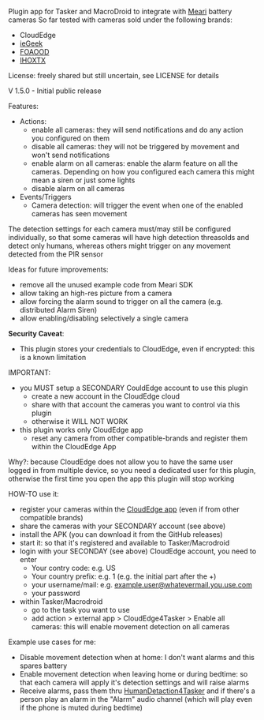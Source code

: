 Plugin app for Tasker and MacroDroid to integrate with [Meari](https://www.meari.com/about-us/) battery cameras
So far tested with cameras sold under the following brands:
* CloudEdge
* [ieGeek](https://amzn.to/3y7KxYG)
* [FOAOOD](https://amzn.to/3Lk7KtX)
* [IHOXTX](https://amzn.to/3xYseVY)

License: freely shared but still uncertain, see LICENSE for details 

V 1.5.0 - Initial public release

Features:
* Actions:
    * enable all cameras: they will send notifications and do any action you configured on them
    * disable all cameras: they will not be triggered by movement and won't send notifications
    * enable alarm on all cameras: enable the alarm feature on all the cameras. Depending on how you configured each camera this might mean a siren or just some lights
    * disable alarm on all cameras
* Events/Triggers
    * Camera detection: will trigger the event when one of the enabled cameras has seen movement

The detection settings for each camera must/may still be configured individually, so that some cameras will have high detection threasolds and detect only humans, whereas others might trigger on any movement detected from the PIR sensor

Ideas for future improvements:
* remove all the unused example code from Meari SDK
* allow taking an high-res picture from a camera
* allow forcing the alarm sound to trigger on all the camera (e.g. distributed Alarm Siren)
* allow enabling/disabling selectively a single camera

**Security Caveat**:
* This plugin stores your credentials to CloudEdge, even if encrypted: this is a known limitation

IMPORTANT:
* you MUST setup a SECONDARY CouldEdge account to use this plugin
  * create a new account in the CloudEdge cloud
  * share with that account the cameras you want to control via this plugin
  * otherwise it WILL NOT WORK
* this plugin works only CloudEdge app
  * reset any camera from other compatible-brands and register them within the CloudEdge App

Why?: because CloudEdge does not allow you to have the same user logged in from multiple device, so you need a dedicated user for this plugin, otherwise the first time you open the app this plugin will stop working


HOW-TO use it:
* register your cameras within the [CloudEdge app](https://play.google.com/store/apps/details?id=com.cloudedge.smarteye&hl=en) (even if from other compatible brands)
* share the cameras with your SECONDARY account (see above)
* install the APK (you can download it from the GitHub releases)
* start it: so that it's registered and available to Tasker/Macrodroid
* login with your SECONDAY (see above) CloudEdge account, you need to enter
  * Your contry code: e.g. US
  * Your country prefix: e.g. 1  (e.g. the initial part after the +)
  * your username/mail: e.g. example.user@whatevermail.you.use.com
  * your password
* within Tasker/Macrodroid
  * go to the task you want to use
  * add action > external app > CloudEdge4Tasker > Enable all cameras: this will enable movement detection on all cameras

Example use cases for me:
* Disable movement detection when at home: I don't want alarms and this spares battery
* Enable movement detection when leaving home or during bedtime: so that each camera will apply it's detection settings and will raise alarms
* Receive alarms, pass them thru [HumanDetaction4Tasker](https://github.com/SimoneAvogadro/HumanDetection4Tasker) and if there's a person play an alarm in the "Alarm" audio channel (which will play even if the phone is muted during bedtime) 
